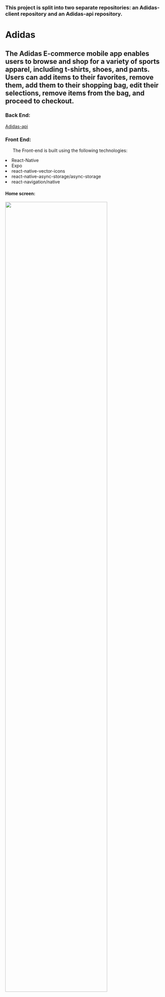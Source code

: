 <h3>This project is split into two separate repositories: an Adidas-client repository and an Adidas-api repository. </h3>
<h1>Adidas</h1>
<h2>The Adidas E-commerce mobile app enables users to browse and shop for a variety of sports apparel, including t-shirts, shoes, and pants. Users can add items to their favorites, remove them, add them to their shopping bag, edit their selections, remove items from the bag, and proceed to checkout.</h2>

<h3>Back End:</h3>
<a href="https://github.com/mhdAlghazouli/adidas-api">Adidas-api</a>
<h3>Front End:</h3>
<ul>The Front-end is built using the following technologies:</ul>


<li>React-Native</li>
<li>Expo</li>
<li>react-native-vector-icons</li>
<li>react-native-async-storage/async-storage</li>
<li>react-navigation/native</li>

<h4>Home screen:</h4>
<img src="https://github.com/mhdAlghazouli/adidas-client/assets/94564835/08dc7927-4405-41d5-a32d-7ae47a6a7e9e" width="80%" height="80%"/>


